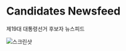 # Candidates Newsfeed
제19대 대통령선거 후보자 뉴스피드

![스크린샷](https://github.com/Candidates-Newsfeed/candidates-newsfeed.github.io/blob/master/screenshot.png)
